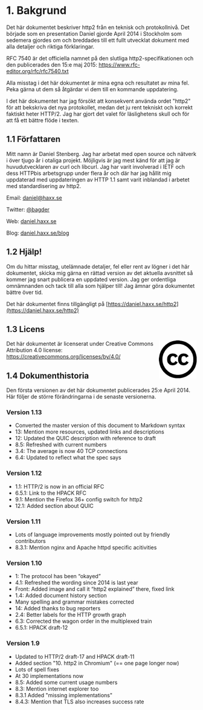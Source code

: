 # 1. Bakgrund

Det här dokumentet beskriver http2 från en teknisk och protokollnivå. Det
började som en presentation Daniel gjorde April 2014 i Stockholm som
sedemera gjordes om och breddades till ett fullt utvecklat dokument med alla
detaljer och riktiga förklaringar.

RFC 7540 är det officiella namnet på den slutliga http2-specifikationen och den
publicerades den 15:e maj 2015: https://www.rfc-editor.org/rfc/rfc7540.txt

Alla misstag i det här dokumentet är mina egna och resultatet av mina fel. Peka
gärna ut dem så åtgärdar vi dem till en kommande uppdatering.

I det här dokumentet har jag försökt att konsekvent använda ordet "http2" för
att bekskriva det nya protokollet, medan det ju rent tekniskt och korrekt
faktiskt heter HTTP/2. Jag har gjort det valet för läslighetens skull och för att få
ett bättre flöde i texten.

## 1.1 Författaren

Mitt namn är Daniel Stenberg. Jag har arbetat med
open source och nätverk i över tjugo år i otaliga projekt. Möjligvis är jag
mest känd för att jag är huvudutvecklaren av curl och libcurl. Jag har varit
involverad i IETF och dess HTTPbis arbetsgrupp under flera år och där har jag
hållit mig uppdaterad med uppdateringen av HTTP 1.1 samt varit inblandad i
arbetet med standardisering av http2.

  Email: daniel@haxx.se

  Twitter: [@bagder](https://twitter.com/bagder)

  Web: [daniel.haxx.se](https://daniel.haxx.se/)

  Blog: [daniel.haxx.se/blog](https://daniel.haxx.se/blog/)

## 1.2 Hjälp!

Om du hittar misstag, utelämnade detaljer, fel eller rent av lögner i det här
dokumentet, skicka mig gärna en rättad version av det aktuella avsnittet så
kommer jag snart publicera en uppdated version. Jag ger ordentliga omnämnanden
och tack till alla som hjälper till! Jag ämnar göra dokumentet bättre över
tid.

Det här dokumentet finns tillgängligt på [https://daniel.haxx.se/http2](https://daniel.haxx.se/http2)

## 1.3 Licens

<img style="float: right;" src="https://raw.githubusercontent.com/bagder/http2-explained/master/images/creative-commons.png" />

Det här dokumentet är licenserat under Creative Commons Attribution 4.0 license: https://creativecommons.org/licenses/by/4.0/

## 1.4 Dokumenthistoria

Den första versionen av det här dokumentet publicerades 25:e April 2014. Här
följer de större förändringarna i de senaste versionerna.

### Version 1.13

- Converted the master version of this document to Markdown syntax
- 13: Mention more resources, updated links and descriptions
- 12: Updated the QUIC description with reference to draft
- 8.5: Refreshed with current numbers
- 3.4: The average is now 40 TCP connections
- 6.4: Updated to reflect what the spec says

### Version 1.12

- 1.1: HTTP/2 is now in an official RFC
- 6.5.1: Link to the HPACK RFC
- 9.1: Mention the Firefox 36+ config switch for http2
- 12.1: Added section about QUIC

### Version 1.11

- Lots of language improvements mostly pointed out by friendly contributors
- 8.3.1: Mention nginx and Apache httpd specific acitivities

### Version 1.10

- 1: The protocol has been “okayed”
- 4.1: Refreshed the wording since 2014 is last year
- Front: Added image and call it “http2 explained” there, fixed link
- 1.4: Added document history section
- Many spelling and grammar mistakes corrected
- 14: Added thanks to bug reporters
- 2.4: Better labels for the HTTP growth graph
- 6.3: Corrected the wagon order in the multiplexed train
- 6.5.1: HPACK draft-12

### Version 1.9

- Updated to HTTP/2 draft-17 and HPACK draft-11
- Added section "10. http2 in Chromium" (== one page longer now)
- Lots of spell fixes
- At 30 implementations now
- 8.5: Added some current usage numbers
- 8.3: Mention internet explorer too
- 8.3.1 Added "missing implementations"
- 8.4.3: Mention that TLS also increases success rate
